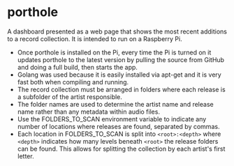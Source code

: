 # porthole

A dashboard presented as a web page that shows the most recent additions to a record collection. It is intended to run on a Raspberry Pi.

* Once porthole is installed on the Pi, every time the Pi is turned on it updates porthole to the latest version by pulling the source from GitHub and doing a full build, then starts the app.
* Golang was used because it is easily installed via apt-get and it is very fast both when compiling and running.
* The record collection must be arranged in folders where each release is a subfolder of the artist responsible.
* The folder names are used to determine the artist name and release name rather than any metadata within audio files.
* Use the FOLDERS_TO_SCAN environment variable to indicate any number of locations where releases are found, separated by commas.
* Each location in FOLDERS_TO_SCAN is split into `<root>:<depth>` where `<depth>` indicates how many levels beneath `<root>` the release folders can be found. This allows for splitting the collection by each artist's first letter.